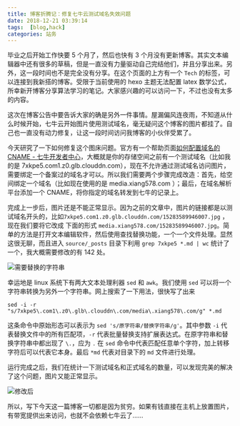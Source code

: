 ```yaml
---
title: 博客折腾记：修复七牛云测试域名失效问题
date: 2018-12-21 03:39:14
tags:  [blog,hack]
categories: 站务
---
```


毕业之后开始工作快要 5 个月了，然后也快有 3 个月没有更新博客。其实文本编辑器中还有很多的草稿，但是一直没有力量驱动自己完结他们，并且分享出来。另外，这一段时间也不是完全没有分享。在这个页面的上方有一个 `Tech` 的标签，可以连接到我新搭的博客。受限于当前使用的 hexo 主题无法配置 latex 数学公式，所幸新开博客分享算法学习的笔记。大家感兴趣的可以访问一下，不过也没有太多的内容。 

这次在博客公告中要告诉大家的确是另外一件事情。屋漏偏风连夜雨，不知道从什么时候开始，七牛云开始图片使用测试域名，毫无疑问这个博客的图片都挂了。自己也一直没有动力修复，让这一段时间访问我博客的小伙伴受累了。

今天研究了一下如何修复这个图床问题。官方有一个帮助页面[如何配置域名的 CNAME - 七牛开发者中心](https://developer.qiniu.com/fusion/kb/1322/how-to-configure-cname-domain-name)，大概就是你的存储空间之前有一个测试域名（比如我的是 7xkpe5.com1.z0.glb.clouddn.com），现在不允许通过测试域名访问图片，需要绑定一个备案过的域名才可以。所以我们需要两个步骤完成改造：首先，给空间绑定一个域名（比如现在使用的是 media.xiang578.com ）；最后，在域名解析平台添加一个 CNAME，将你指定的域名转发到七牛的记录上。

完成上一步后，图片还是不能正常显示。因为之前的文章中，图片的链接都是以测试域名开头的，比如`7xkpe5.com1.z0.glb.clouddn.com/15283589946007.jpg` ，现在我们要将它改成 下面的形式 `media.xiang578.com/15283589946007.jpg`。简单的方法是打开文本编辑软件，然后使用查找替换功能，一个一个文件处理。显然这很无聊，而且进入 `source/_posts` 目录下利用 `grep 7xkpe5 *.md | wc` 统计了一个，我大概需要修改的有 142 处。

![需要替换的字符串](http://media.xiang578.com/15453335377518.jpg)

幸运地是 linux 系统下有两大文本处理利器 `sed` 和 `awk`。我们使用 `sed` 可以将一个字符串转换为另外一个字符串。网上搜索了一下用法，很快写了出来 

```shell
sed -i -r "s/7xkpe5\.com1\.z0\.glb\.clouddn\.com/media\.xiang578\.com/g" *.md
```
这条命令中原始形态可以表示为 `sed 's/原字符串/替换字符串/g'`。其中参数 `-i` 代表替换文件中的所有匹配项，`-r` 代表批量替换支持扩展表达式。在原字符串和替换字符串中都出现了 `\.`，应为 `.` 在 `sed` 命令中代表匹配任意单个字符，加上转移字符后可以代表它本身。最后 `*md` 代表对目录下的 `md` 文件进行处理。

运行完成之后，我们在统计一下测试域名和正式域名的数量，可以发现完美的解决了这个问题，图片又能正常显示。

![修改后](http://media.xiang578.com/15453344578555.jpg)

所以，写下今天这一篇博客一切都是因为贫穷。如果有钱直接在主机上放置图片，有带宽提供出来访问，也就不会依赖七牛云了……